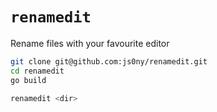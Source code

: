 # `renamedit`

Rename files with your favourite editor

```bash
git clone git@github.com:js0ny/renamedit.git
cd renamedit
go build
```

```bash
renamedit <dir>
```
